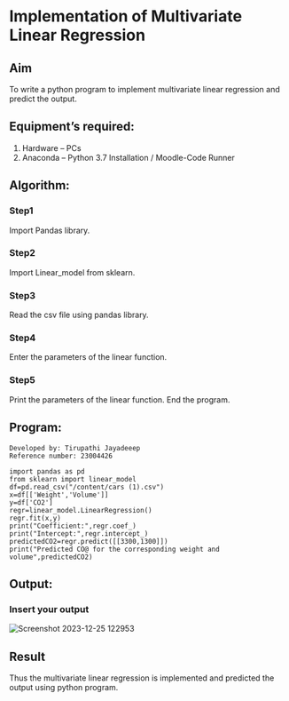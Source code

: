 # Implementation of Multivariate Linear Regression
## Aim
To write a python program to implement multivariate linear regression and predict the output.
## Equipment’s required:
1.	Hardware – PCs
2.	Anaconda – Python 3.7 Installation / Moodle-Code Runner
## Algorithm:
### Step1
Import Pandas library.

### Step2
Import Linear_model from sklearn.

### Step3
Read the csv file using pandas library.

### Step4
Enter the parameters of the linear function.

### Step5
Print the parameters of the linear function. End the program.

## Program:
```
Developed by: Tirupathi Jayadeeep
Reference number: 23004426

import pandas as pd
from sklearn import linear_model
df=pd.read_csv("/content/cars (1).csv")
x=df[['Weight','Volume']]
y=df['CO2']
regr=linear_model.LinearRegression()
regr.fit(x,y)
print("Coefficient:",regr.coef_)
print("Intercept:",regr.intercept_)
predictedCO2=regr.predict([[3300,1300]])
print("Predicted CO@ for the corresponding weight and volume",predictedCO2)

```
## Output:
### Insert your output
![Screenshot 2023-12-25 122953](https://github.com/23004426/Multivariate-Linear-Regression/assets/144979327/60c0b797-e892-4e0a-94b1-01aba67cd168)

## Result
Thus the multivariate linear regression is implemented and predicted the output using python program.
